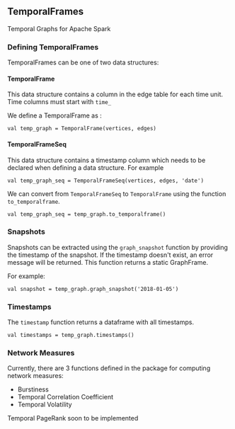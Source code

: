 ## TemporalFrames

Temporal Graphs for Apache Spark

### Defining TemporalFrames

TemporalFrames can be one of two data structures:
 
#### TemporalFrame

This data structure contains a column in the edge table for each time unit. Time columns must start with `time_`

We define a TemporalFrame as :

`val temp_graph = TemporalFrame(vertices, edges)`

#### TemporalFrameSeq

This data structure contains a timestamp column which needs to be declared when defining a data structure. For example

`val temp_graph_seq = TemporalFrameSeq(vertices, edges, 'date')`

We can convert from `TemporalFrameSeq` to `TemporalFrame` using the function `to_temporalframe`.

`val temp_graph_seq = temp_graph.to_temporalframe()`

### Snapshots

Snapshots can be extracted using the `graph_snapshot` function by providing the timestamp of the snapshot. If the timestamp doesn't exist, an error message will be returned. This function returns a static GraphFrame.

For example:

`val snapshot = temp_graph.graph_snapshot('2018-01-05')`

### Timestamps

The `timestamp` function returns a dataframe with all timestamps.

`val timestamps = temp_graph.timestamps()`

### Network Measures

Currently, there are 3 functions defined in the package for computing network measures:

- Burstiness
- Temporal Correlation Coefficient
- Temporal Volatility

Temporal PageRank soon to be implemented
